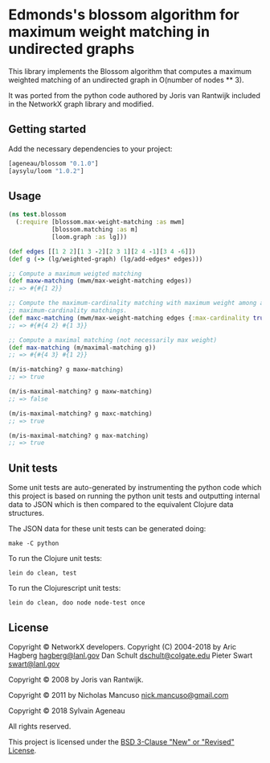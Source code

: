 # Edmonds's blossom algorithm for maximum weight matching in undirected graphs

This library implements the Blossom algorithm that computes a maximum weighted matching of an undirected graph in O(number of nodes ** 3).

It was ported from the python code authored by Joris van Rantwijk included in the NetworkX graph library and modified.

## Getting started

Add the necessary dependencies to your project:

```clojure
[ageneau/blossom "0.1.0"]
[aysylu/loom "1.0.2"]
```

## Usage

[//]: # (FIXME: update) 

```clojure
(ns test.blossom
  (:require [blossom.max-weight-matching :as mwm]
            [blossom.matching :as m]
            [loom.graph :as lg]))

(def edges [[1 2 2][1 3 -2][2 3 1][2 4 -1][3 4 -6]])
(def g (-> (lg/weighted-graph) (lg/add-edges* edges)))

;; Compute a maximum weigted matching
(def maxw-matching (mwm/max-weight-matching edges))
;; => #{#{1 2}}

;; Compute the maximum-cardinality matching with maximum weight among all
;; maximum-cardinality matchings.
(def maxc-matching (mwm/max-weight-matching edges {:max-cardinality true}))
;; => #{#{4 2} #{1 3}}

;; Compute a maximal matching (not necessarily max weight)
(def max-matching (m/maximal-matching g))
;; => #{#{4 3} #{1 2}}

(m/is-matching? g maxw-matching)
;; => true

(m/is-maximal-matching? g maxw-matching)
;; => false

(m/is-maximal-matching? g maxc-matching)
;; => true

(m/is-maximal-matching? g max-matching)
;; => true


```

## Unit tests

Some unit tests are auto-generated by instrumenting the python code which this project is based on running the python unit tests and outputting internal data to JSON which is then compared to the equivalent Clojure data structures.

The JSON data for these unit tests can be generated doing:

```
make -C python
```

To run the Clojure unit tests:

```
lein do clean, test
```

To run the Clojurescript unit tests:

```
lein do clean, doo node node-test once
```


## License

Copyright &copy; NetworkX developers.
Copyright (C) 2004-2018 by
    Aric Hagberg <hagberg@lanl.gov>
    Dan Schult <dschult@colgate.edu>
    Pieter Swart <swart@lanl.gov>

Copyright &copy; 2008 by
    Joris van Rantwijk.

Copyright &copy; 2011 by
    Nicholas Mancuso <nick.mancuso@gmail.com>

Copyright &copy; 2018 Sylvain Ageneau

All rights reserved.

This project is licensed under the [BSD 3-Clause "New" or "Revised" License][license].

[license]: https://opensource.org/licenses/BSD-3-Clause

